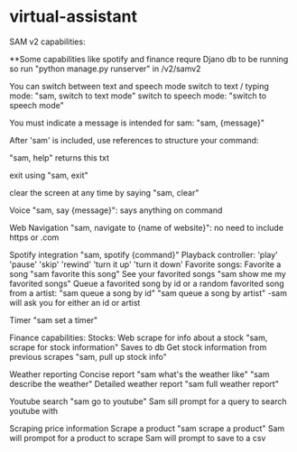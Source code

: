 # virtual-assistant

SAM v2 capabilities:

**Some capabilities like spotify and finance requre Djano db to be running so run "python manage.py runserver" in /v2/samv2

You can switch between text and speech mode
	switch to text / typing mode: "sam, switch to text mode"
	switch to speech mode: "switch to speech mode"

You must indicate a message is intended for sam: "sam, {message}"

After 'sam' is included, use references to structure your command:

"sam, help" returns this txt

exit using "sam, exit"

clear the screen at any time by saying "sam, clear"

Voice "sam, say {message}":
	says anything on command

Web Navigation "sam, navigate to {name of website}":
	no need to include https or .com

Spotify integration "sam, spotify {command}"
	Playback controller:
		'play'
		'pause'
		'skip'
		'rewind'
		'turn it up'
		'turn it down'
	Favorite songs:
		Favorite a song "sam favorite this song"
		See your favorited songs "sam show me my favorited songs"
	Queue a favorited song by id or a random favorited song from a artist:
		"sam queue a song by id"
		"sam queue a song by artist"
			-sam will ask you for either an id or artist
		
Timer "sam set a timer"

Finance capabilities:
	Stocks:
		Web scrape for info about a stock "sam, scrape for stock information"
			Saves to db
		Get stock information from previous scrapes "sam, pull up stock info"

Weather reporting
	Concise report "sam what's the weather like" "sam describe the weather"
	Detailed weather report "sam full weather report"

Youtube search "sam go to youtube"
	Sam sill prompt for a query to search youtube with

Scraping price information
	Scrape a product "sam scrape a product"
		Sam will prompot for a product to scrape
		Sam will prompt to save to a csv